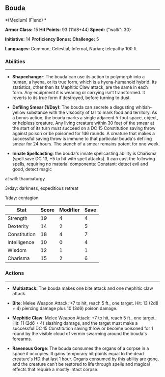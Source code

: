 ## Bouda
*(Medium) (Fiend) *

**Armor Class:** 15
**Hit Points:** 93 (11d8+44)
**Speed:** {"walk": 30}

**Initiative:** 14
**Proficiency Bonus:**
**Challenge:** 5

**Languages:** Common, Celestial, Infernal, Nurian; telepathy 100 ft.

### Abilities
 --- 
- **Shapechanger**: The bouda can use its action to polymorph into a human, a hyena, or its true form, which is a hyena-humanoid hybrid. Its statistics, other than its Mephitic Claw attack, are the same in each form. Any equipment it is wearing or carrying isn't transformed. It reverts to its true form if destroyed, before turning to dust.

- **Defiling Smear (1/Day)**: The bouda can secrete a disgusting whitish-yellow substance with the viscosity of tar to mark food and territory. As a bonus action, the bouda marks a single adjacent 5-foot space, object, or helpless creature. Any living creature within 30 feet of the smear at the start of its turn must succeed on a DC 15 Constitution saving throw against poison or be poisoned for 1d6 rounds. A creature that makes a successful saving throw is immune to that particular bouda's defiling smear for 24 hours. The stench of a smear remains potent for one week.

- **Innate Spellcasting**: the bouda's innate spellcasting ability is Charisma (spell save DC 13, +5 to hit with spell attacks). It can cast the following spells, requiring no material components: Constant: detect evil and good, detect magic

at will: thaumaturgy

3/day: darkness, expeditious retreat

1/day: contagion



| Stat | Score | Modifier | Save |
| ---- | ---- | ---- | ---- |
| Strength | 19 | 4 | 4 |
| Dexterity | 14 | 2 | 5 |
| Constitution | 18 | 4 | 7 |
| Intelligence | 10 | 0 | 4 |
| Wisdom | 12 | 1 | 1 |
| Charisma | 15 | 2 | 6 |

### Actions
 --- 
- **Multiattack**: The bouda makes one bite attack and one mephitic claw attack.

- **Bite**: Melee Weapon Attack: +7 to hit, reach 5 ft., one target. Hit: 13 (2d8 + 4) piercing damage plus 10 (3d6) poison damage.

- **Mephitic Claw**: Melee Weapon Attack: +7 to hit, reach 5 ft., one target. Hit: 11 (2d6 + 4) slashing damage, and the target must make a successful DC 15 Constitution saving throw or become poisoned for 1 round by the visible cloud of vermin swarming around the bouda's forearms.

- **Ravenous Gorge**: The bouda consumes the organs of a corpse in a space it occupies. It gains temporary hit points equal to the dead creature's HD that last 1 hour. Organs consumed by this ability are gone, and the creature can't be restored to life through spells and magical effects that require a mostly intact corpse.

